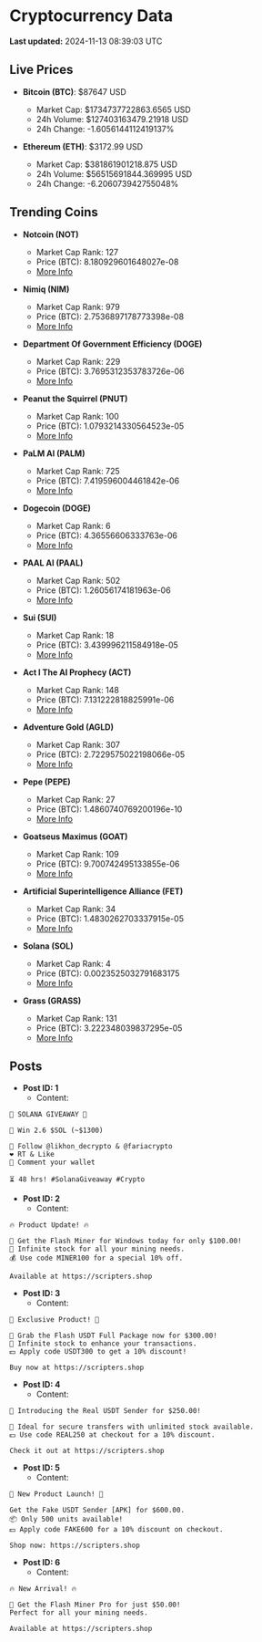 # Cryptocurrency Data

**Last updated:** 2024-11-13 08:39:03 UTC

## Live Prices
- **Bitcoin (BTC)**: $87647 USD
  - Market Cap: $1734737722863.6565 USD
  - 24h Volume: $127403163479.21918 USD
  - 24h Change: -1.6056144112419137%

- **Ethereum (ETH)**: $3172.99 USD
  - Market Cap: $381861901218.875 USD
  - 24h Volume: $56515691844.369995 USD
  - 24h Change: -6.206073942755048%

## Trending Coins
- **Notcoin (NOT)**
  - Market Cap Rank: 127
  - Price (BTC): 8.180929601648027e-08
  - [More Info](https://www.coingecko.com/en/coins/notcoin)

- **Nimiq (NIM)**
  - Market Cap Rank: 979
  - Price (BTC): 2.7536897178773398e-08
  - [More Info](https://www.coingecko.com/en/coins/nimiq)

- **Department Of Government Efficiency (DOGE)**
  - Market Cap Rank: 229
  - Price (BTC): 3.7695312353783726e-06
  - [More Info](https://www.coingecko.com/en/coins/department-of-government-efficiency)

- **Peanut the Squirrel (PNUT)**
  - Market Cap Rank: 100
  - Price (BTC): 1.0793214330564523e-05
  - [More Info](https://www.coingecko.com/en/coins/peanut-the-squirrel)

- **PaLM AI (PALM)**
  - Market Cap Rank: 725
  - Price (BTC): 7.419596004461842e-06
  - [More Info](https://www.coingecko.com/en/coins/palm-ai)

- **Dogecoin (DOGE)**
  - Market Cap Rank: 6
  - Price (BTC): 4.36556606333763e-06
  - [More Info](https://www.coingecko.com/en/coins/dogecoin)

- **PAAL AI (PAAL)**
  - Market Cap Rank: 502
  - Price (BTC): 1.26056174181963e-06
  - [More Info](https://www.coingecko.com/en/coins/paal-ai)

- **Sui (SUI)**
  - Market Cap Rank: 18
  - Price (BTC): 3.439996211584918e-05
  - [More Info](https://www.coingecko.com/en/coins/sui)

- **Act I The AI Prophecy (ACT)**
  - Market Cap Rank: 148
  - Price (BTC): 7.131222818825991e-06
  - [More Info](https://www.coingecko.com/en/coins/act-i-the-ai-prophecy)

- **Adventure Gold (AGLD)**
  - Market Cap Rank: 307
  - Price (BTC): 2.7229575022198066e-05
  - [More Info](https://www.coingecko.com/en/coins/adventure-gold)

- **Pepe (PEPE)**
  - Market Cap Rank: 27
  - Price (BTC): 1.4860740769200196e-10
  - [More Info](https://www.coingecko.com/en/coins/pepe)

- **Goatseus Maximus (GOAT)**
  - Market Cap Rank: 109
  - Price (BTC): 9.700742495133855e-06
  - [More Info](https://www.coingecko.com/en/coins/goatseus-maximus)

- **Artificial Superintelligence Alliance (FET)**
  - Market Cap Rank: 34
  - Price (BTC): 1.4830262703337915e-05
  - [More Info](https://www.coingecko.com/en/coins/artificial-superintelligence-alliance)

- **Solana (SOL)**
  - Market Cap Rank: 4
  - Price (BTC): 0.0023525032791683175
  - [More Info](https://www.coingecko.com/en/coins/solana)

- **Grass (GRASS)**
  - Market Cap Rank: 131
  - Price (BTC): 3.222348039837295e-05
  - [More Info](https://www.coingecko.com/en/coins/grass)

## Posts
- **Post ID: 1**
  - Content:
```
🚀 SOLANA GIVEAWAY 🚀

🎁 Win 2.6 $SOL (~$1300)

🤝 Follow @likhon_decrypto & @fariacrypto
❤️ RT & Like
💬 Comment your wallet

⏳ 48 hrs! #SolanaGiveaway #Crypto
```

- **Post ID: 2**
  - Content:
```
🔥 Product Update! 🔥

🚀 Get the Flash Miner for Windows today for only $100.00!
🔋 Infinite stock for all your mining needs.
💰 Use code MINER100 for a special 10% off.

Available at https://scripters.shop
```

- **Post ID: 3**
  - Content:
```
🎁 Exclusive Product! 🎁

💸 Grab the Flash USDT Full Package now for $300.00!
🎉 Infinite stock to enhance your transactions.
💵 Apply code USDT300 to get a 10% discount!

Buy now at https://scripters.shop
```

- **Post ID: 4**
  - Content:
```
💎 Introducing the Real USDT Sender for $250.00!

💼 Ideal for secure transfers with unlimited stock available.
💵 Use code REAL250 at checkout for a 10% discount.

Check it out at https://scripters.shop
```

- **Post ID: 5**
  - Content:
```
🚀 New Product Launch! 🚀

Get the Fake USDT Sender [APK] for $600.00.
📦 Only 500 units available!
💵 Apply code FAKE600 for a 10% discount on checkout.

Shop now: https://scripters.shop
```

- **Post ID: 6**
  - Content:
```
🔥 New Arrival! 🔥

💸 Get the Flash Miner Pro for just $50.00!
Perfect for all your mining needs.

Available at https://scripters.shop
```


